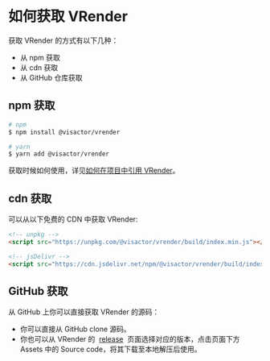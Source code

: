 # 如何获取 VRender

获取 VRender 的方式有以下几种：

- 从 npm 获取
- 从 cdn 获取
- 从 GitHub 仓库获取

## npm 获取

```bash
# npm
$ npm install @visactor/vrender

# yarn
$ yarn add @visactor/vrender
```

获取时候如何使用，详见[如何在项目中引用 VRender](./How_to_Import_VRender)。

## cdn 获取

可以从以下免费的 CDN 中获取 VRender:

```html
<!-- unpkg -->
<script src="https://unpkg.com/@visactor/vrender/build/index.min.js"></script>

<!-- jsDelivr -->
<script src="https://cdn.jsdelivr.net/npm/@visactor/vrender/build/index.min.js"></script>
```

## GitHub 获取

从 GitHub 上你可以直接获取 VRender 的源码：

- 你可以直接从 GitHub clone 源码。
- 你也可以从 VRender 的  [release](https://github.com/VisActor/VChart/releases)  页面选择对应的版本，点击页面下方 Assets 中的 Source code，将其下载至本地解压后使用。
